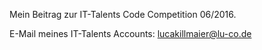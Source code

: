 Mein Beitrag zur IT-Talents Code Competition 06/2016.

E-Mail meines IT-Talents Accounts: lucakillmaier@lu-co.de
